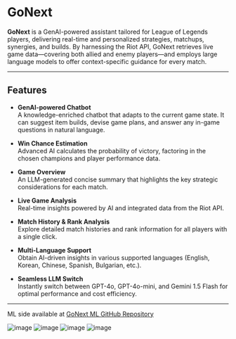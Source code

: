 # GoNext

**GoNext** is a GenAI-powered assistant tailored for League of Legends players, delivering real-time and personalized strategies, matchups, synergies, and builds. By harnessing the Riot API, GoNext retrieves live game data—covering both allied and enemy players—and employs large language models to offer context-specific guidance for every match.

---

## Features

- **GenAI-powered Chatbot**  
  A knowledge-enriched chatbot that adapts to the current game state. It can suggest item builds, devise game plans, and answer any in-game questions in natural language.

- **Win Chance Estimation**  
  Advanced AI calculates the probability of victory, factoring in the chosen champions and player performance data.

- **Game Overview**  
  An LLM-generated concise summary that highlights the key strategic considerations for each match.

- **Live Game Analysis**  
  Real-time insights powered by AI and integrated data from the Riot API.

- **Match History & Rank Analysis**  
  Explore detailed match histories and rank information for all players with a single click.

- **Multi-Language Support**  
  Obtain AI-driven insights in various supported languages (English, Korean, Chinese, Spanish, Bulgarian, etc.).

- **Seamless LLM Switch**  
  Instantly switch between GPT-4o, GPT-4o-mini, and Gemini 1.5 Flash for optimal performance and cost efficiency.

---

ML side available at [GoNext ML GitHub Repository](https://github.com/kostadindev/gonext-ml)


![image](https://github.com/user-attachments/assets/19f03754-e637-4cdf-8eaf-cea434d6bdf9)
![image](https://github.com/user-attachments/assets/92c64060-849f-4e6f-a725-40d22e5765a2)
![image](https://github.com/user-attachments/assets/e7609db4-59d5-4ed6-ad4e-073f5f9153c1)
![image](https://github.com/user-attachments/assets/e3dbec08-06ac-4b93-a111-352db79a008c)


